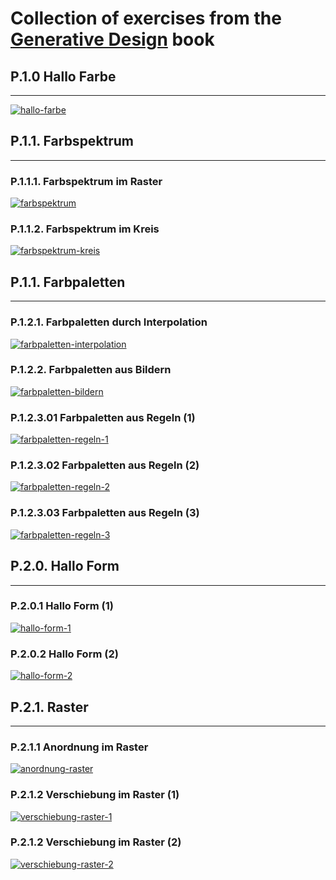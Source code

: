 # Collection of exercises from the [Generative Design](http://www.generative-gestaltung.de/2/) book


## P.1.0 Hallo Farbe
---

[![hallo-farbe](hallo-farbe.png)](hallo-farbe.html)


## P.1.1. Farbspektrum
---

### P.1.1.1. Farbspektrum im Raster

[![farbspektrum](farbspektrum.png)](./farbspektrum.html)

### P.1.1.2. Farbspektrum im Kreis

[![farbspektrum-kreis](farbspektrum-kreis.png)](./farbspektrum-kreis.html)

## P.1.1. Farbpaletten
---

### P.1.2.1. Farbpaletten durch Interpolation

[![farbpaletten-interpolation](farbpaletten-interpolation.png)](./farbpaletten-interpolation.html)

### P.1.2.2. Farbpaletten aus Bildern

[![farbpaletten-bildern](farbpaletten-bildern.png)](./farbpaletten-bildern.html)

### P.1.2.3.01 Farbpaletten aus Regeln (1)

[![farbpaletten-regeln-1](farbpaletten-regeln-1.png)](./farbpaletten-regeln-1.html)

### P.1.2.3.02 Farbpaletten aus Regeln (2)

[![farbpaletten-regeln-2](farbpaletten-regeln-2.png)](./farbpaletten-regeln-2.html)

### P.1.2.3.03 Farbpaletten aus Regeln (3)

[![farbpaletten-regeln-3](farbpaletten-regeln-3.png)](./farbpaletten-regeln-3.html)

## P.2.0. Hallo Form
---

### P.2.0.1 Hallo Form (1)
[![hallo-form-1](hallo-form-1.png)](./hallo-form-1.html)

### P.2.0.2 Hallo Form (2)
[![hallo-form-2](hallo-form-2.png)](./hallo-form-2.html)

## P.2.1. Raster
---

### P.2.1.1 Anordnung im Raster
[![anordnung-raster](anordnung-raster.png)](./anordnung-raster.html)

### P.2.1.2 Verschiebung im Raster (1)
[![verschiebung-raster-1](verschiebung-raster-1.png)](./verschiebung-raster-1.html)

### P.2.1.2 Verschiebung im Raster (2)
[![verschiebung-raster-2](verschiebung-raster-2.png)](./verschiebung-raster-2.html)